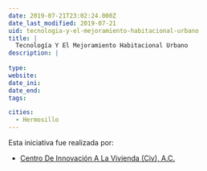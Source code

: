 ```yaml
---
date: 2019-07-21T23:02:24.000Z
date_last_modified: 2019-07-21
uid: tecnologia-y-el-mejoramiento-habitacional-urbano
title: |
  Tecnología Y El Mejoramiento Habitacional Urbano
description: |
  
type: 
website: 
date_ini: 
date_end: 
tags:

cities: 
  - Hermosillo
---
```


Esta iniciativa fue realizada por:

- [Centro De Innovación A La Vivienda (Civ), A.C.](/organizaciones/centro-de-innovacion-a-la-vivienda-civ-a-c)
